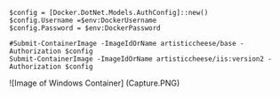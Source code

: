 ```
$config = [Docker.DotNet.Models.AuthConfig]::new()
$config.Username =$env:DockerUsername
$config.Password = $env:DockerPassword

#Submit-ContainerImage -ImageIdOrName artisticcheese/base -Authorization $config
Submit-ContainerImage -ImageIdOrName artisticcheese/iis:version2 -Authorization $config 
```

![Image of Windows Container] (Capture.PNG)

